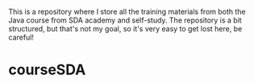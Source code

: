 This is a repository where I store all the training materials from both the Java course from SDA academy and self-study.
The repository is a bit structured, but that's not my goal, so it's very easy to get lost here, be careful!

# courseSDA
